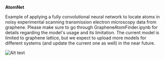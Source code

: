 **AtomNet**

Example of applying a fully convolutional neural network to locate atoms in noisy experimental scanning transmission electron microscopy data from graphene. Please make sure to go through GrapheneAtomFinder.ipynb for details regarding the model's usage and its limitation. The current model is limited to graphene lattice, but we expect to upload more models for different systems (and update the current one as well) in the near future.

![Alt text](https://github.com/pycroscopy/AICrystallographer/blob/master/AtomNet/DL.png?raw=true, "DL")
